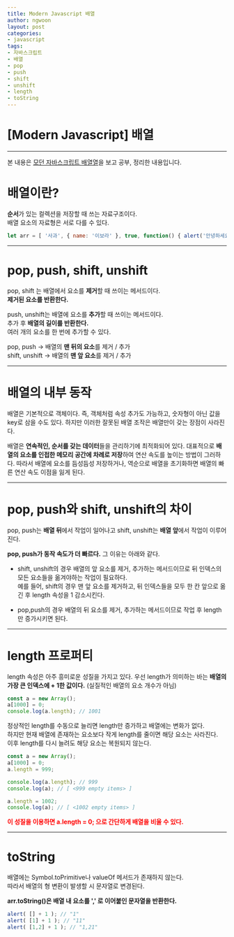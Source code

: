 ```yaml
---
title: Modern Javascript 배열
author: ngwoon
layout: post
categories:
- javascript
tags:
- 자바스크립트
- 배열
- pop
- push
- shift
- unshift
- length
- toString
---
```


# [Modern Javascript] 배열
- - -

본 내용은 [모던 자바스크립트 배열열](https://ko.javascript.info/array)을 보고 공부, 정리한 내용입니다.<br/>

# 배열이란?

**순서**가 있는 컬렉션을 저장할 때 쓰는 자료구조이다.<br/>
배열 요소의 자료형은 서로 다를 수 있다.

```jsx
let arr = [ '사과', { name: '이보라' }, true, function() { alert('안녕하세요.'); } ];
```

---

# pop, push, shift, unshift

pop, shift 는 배열에서 요소를 **제거**할 때 쓰이는 메서드이다. <br/>
**제거된 요소를 반환한다.**

push, unshift는 배열에 요소를 **추가**할 때 쓰이는 메서드이다. <br/>
추가 후 **배열의 길이를 반환한다.** <br/>
여러 개의 요소를 한 번에 추가할 수 있다.

pop, push → 배열의 **맨 뒤의 요소**를 제거 / 추가<br/>
shift, unshift → 배열의 **맨 앞 요소**를 제거 / 추가

---

# 배열의 내부 동작

배열은 기본적으로 객체이다. 즉, 객체처럼 속성 추가도 가능하고, 숫자형이 아닌 값을 key로 삼을 수도 있다. 하지만 이러한 잘못된 배열 조작은 배열만이 갖는 장점이 사라진다.

배열은 **연속적인, 순서를 갖는 데이터**들을 관리하기에 최적화되어 있다. 대표적으로 **배열의 요소를 인접한 메모리 공간에 차례로 저장**하여 연산 속도를 높이는 방법이 그러하다. 따라서 배열에 요소를 듬성듬성 저장하거나, 역순으로 배열을 초기화하면 배열의 빠른 연산 속도 이점을 잃게 된다.

---

# pop, push와 shift, unshift의 차이

pop, push는 **배열 뒤**에서 작업이 일어나고 shift, unshift는 **배열 앞**에서 작업이 이루어진다.

**pop, push가 동작 속도가 더 빠르다.** 그 이유는 아래와 같다.

- shift, unshift의 경우 배열의 앞 요소를 제거, 추가하는 메서드이므로 뒤 인덱스의 모든 요소들을 옮겨야하는 작업이 필요하다.<br/>
    예를 들어, shift의 경우 맨 앞 요소를 제거하고, 뒤 인덱스들을 모두 한 칸 앞으로 옮긴 후 length 속성을 1 감소시킨다.

- pop,push의 경우 배열의 뒤 요소를 제거, 추가하는 메서드이므로 작업 후 length만 증가시키면 된다.

---

# length 프로퍼티

length 속성은 아주 흥미로운 성질을 가지고 있다. 우선 length가 의미하는 바는 **배열의 가장 큰 인덱스에 + 1한 값이다.** (실질적인 배열의 요소 개수가 아님)

```jsx
const a = new Array();
a[1000] = 0;
console.log(a.length); // 1001
```

정상적인 length를 수동으로 늘리면 length만 증가하고 배열에는 변화가 없다.<br/>
하지만 현재 배열에 존재하는 요소보다 작게 length를 줄이면 해당 요소는 사라진다.<br/>
이후 length를 다시 늘려도 해당 요소는 복원되지 않는다.

```jsx
const a = new Array();
a[1000] = 0;
a.length = 999;

console.log(a.length); // 999
console.log(a); // [ <999 empty items> ]

a.length = 1002;
console.log(a); // [ <1002 empty items> ]
```

<span style="color:red"><strong>이 성질을 이용하면 a.length = 0; 으로 간단하게 배열을 비울 수 있다.</strong></span>

---

# toString

배열에는 Symbol.toPrimitive나 valueOf 메서드가 존재하지 않는다.<br/>
따라서 배열의 형 변환이 발생할 시 문자열로 변경된다.

**arr.toString()은 배열 내 요소를 ',' 로 이어붙인 문자열을 반환한다.**

```jsx
alert( [] + 1 ); // "1"
alert( [1] + 1 ); // "11"
alert( [1,2] + 1 ); // "1,21"
```